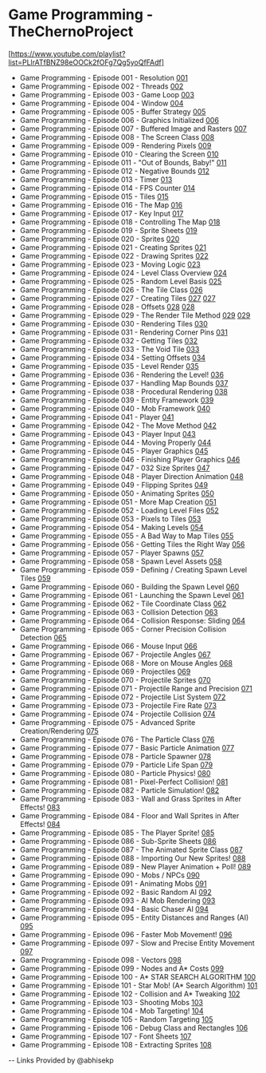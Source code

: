 # Game Programming - TheChernoProject
[https://www.youtube.com/playlist?list=PLlrATfBNZ98eOOCk2fOFg7Qg5yoQfFAdf]

* Game Programming - Episode 001 - Resolution [001]
* Game Programming - Episode 002 - Threads [002]
* Game Programming - Episode 003 - Game Loop [003]
* Game Programming - Episode 004 - Window [004]
* Game Programming - Episode 005 - Buffer Strategy [005]
* Game Programming - Episode 006 - Graphics Initialized [006]
* Game Programming - Episode 007 - Buffered Image and Rasters [007]
* Game Programming - Episode 008 - The Screen Class [008]
* Game Programming - Episode 009 - Rendering Pixels [009]
* Game Programming - Episode 010 - Clearing the Screen [010]
* Game Programming - Episode 011 - "Out of Bounds, Baby!" [011]
* Game Programming - Episode 012 - Negative Bounds [012]
* Game Programming - Episode 013 - Timer [013]
* Game Programming - Episode 014 - FPS Counter [014]
* Game Programming - Episode 015 - Tiles [015]
* Game Programming - Episode 016 - The Map [016]
* Game Programming - Episode 017 - Key Input [017]
* Game Programming - Episode 018 - Controlling The Map [018]
* Game Programming - Episode 019 - Sprite Sheets [019]
* Game Programming - Episode 020 - Sprites [020]
* Game Programming - Episode 021 - Creating Sprites [021]
* Game Programming - Episode 022 - Drawing Sprites [022]
* Game Programming - Episode 023 - Moving Logic [023]
* Game Programming - Episode 024 - Level Class Overview [024]
* Game Programming - Episode 025 - Random Level Basis [025]
* Game Programming - Episode 026 - The Tile Class [026]
* Game Programming - Episode 027 - Creating Tiles [027] [027]
* Game Programming - Episode 028 - Offsets [028] [028]
* Game Programming - Episode 029 - The Render Tile Method [029] [029]
* Game Programming - Episode 030 - Rendering Tiles [030]
* Game Programming - Episode 031 - Rendering Corner Pins [031]
* Game Programming - Episode 032 - Getting Tiles [032]
* Game Programming - Episode 033 - The Void Tile [033]
* Game Programming - Episode 034 - Setting Offsets [034]
* Game Programming - Episode 035 - Level Render [035]
* Game Programming - Episode 036 - Rendering the Level! [036]
* Game Programming - Episode 037 - Handling Map Bounds [037]
* Game Programming - Episode 038 - Procedural Rendering [038]
* Game Programming - Episode 039 - Entity Framework [039]
* Game Programming - Episode 040 - Mob Framework [040]
* Game Programming - Episode 041 - Player [041]
* Game Programming - Episode 042 - The Move Method [042]
* Game Programming - Episode 043 - Player Input [043]
* Game Programming - Episode 044 - Moving Properly [044]
* Game Programming - Episode 045 - Player Graphics [045]
* Game Programming - Episode 046 - Finishing Player Graphics [046]
* Game Programming - Episode 047 - 032 Size Sprites [047]
* Game Programming - Episode 048 - Player Direction Animation [048]
* Game Programming - Episode 049 - Flipping Sprites [049]
* Game Programming - Episode 050 - Animating Sprites [050]
* Game Programming - Episode 051 - More Map Creation [051]
* Game Programming - Episode 052 - Loading Level Files [052]
* Game Programming - Episode 053 - Pixels to Tiles [053]
* Game Programming - Episode 054 - Making Levels [054]
* Game Programming - Episode 055 - A Bad Way to Map Tiles [055]
* Game Programming - Episode 056 - Getting Tiles the Right Way [056]
* Game Programming - Episode 057 - Player Spawns [057]
* Game Programming - Episode 058 - Spawn Level Assets [058]
* Game Programming - Episode 059 - Defining / Creating Spawn Level Tiles [059]
* Game Programming - Episode 060 - Building the Spawn Level [060]
* Game Programming - Episode 061 - Launching the Spawn Level [061]
* Game Programming - Episode 062 - Tile Coordinate Class [062]
* Game Programming - Episode 063 - Collision Detection [063]
* Game Programming - Episode 064 - Collision Response: Sliding [064]
* Game Programming - Episode 065 - Corner Precision Collision Detection [065]
* Game Programming - Episode 066 - Mouse Input [066]
* Game Programming - Episode 067 - Projectile Angles [067]
* Game Programming - Episode 068 - More on Mouse Angles [068]
* Game Programming - Episode 069 - Projectiles [069]
* Game Programming - Episode 070 - Projectile Sprites [070]
* Game Programming - Episode 071 - Projectile Range and Precision [071]
* Game Programming - Episode 072 - Projectile List System [072]
* Game Programming - Episode 073 - Projectile Fire Rate [073]
* Game Programming - Episode 074 - Projectile Collision [074]
* Game Programming - Episode 075 - Advanced Sprite Creation/Rendering [075]
* Game Programming - Episode 076 - The Particle Class [076]
* Game Programming - Episode 077 - Basic Particle Animation [077]
* Game Programming - Episode 078 - Particle Spawner [078]
* Game Programming - Episode 079 - Particle Life Span [079]
* Game Programming - Episode 080 - Particle Physics! [080]
* Game Programming - Episode 081 - Pixel-Perfect Collision! [081]
* Game Programming - Episode 082 - Particle Simulation! [082]
* Game Programming - Episode 083 - Wall and Grass Sprites in After Effects! [083]
* Game Programming - Episode 084 - Floor and Wall Sprites in After Effects! [084]
* Game Programming - Episode 085 - The Player Sprite! [085]
* Game Programming - Episode 086 - Sub-Sprite Sheets [086]
* Game Programming - Episode 087 - The Animated Sprite Class [087]
* Game Programming - Episode 088 - Importing Our New Sprites! [088]
* Game Programming - Episode 089 - New Player Animation + Poll! [089]
* Game Programming - Episode 090 - Mobs / NPCs [090]
* Game Programming - Episode 091 - Animating Mobs [091]
* Game Programming - Episode 092 - Basic Random AI [092]
* Game Programming - Episode 093 - AI Mob Rendering [093]
* Game Programming - Episode 094 - Basic Chaser AI [094]
* Game Programming - Episode 095 - Entity Distances and Ranges (AI) [095]
* Game Programming - Episode 096 - Faster Mob Movement! [096]
* Game Programming - Episode 097 - Slow and Precise Entity Movement [097]
* Game Programming - Episode 098 - Vectors [098]
* Game Programming - Episode 099 - Nodes and A* Costs [099]
* Game Programming - Episode 100 - A* STAR SEARCH ALGORITHM [100]
* Game Programming - Episode 101 - Star Mob! (A* Search Algorithm) [101]
* Game Programming - Episode 102 - Collision and A* Tweaking [102]
* Game Programming - Episode 103 - Shooting Mobs [103]
* Game Programming - Episode 104 - Mob Targeting! [104]
* Game Programming - Episode 105 - Random Targeting [105]
* Game Programming - Episode 106 - Debug Class and Rectangles [106]
* Game Programming - Episode 107 - Font Sheets [107]
* Game Programming - Episode 108 - Extracting Sprites [108]
 
-- Links Provided by @abhisekp

[001]: https://dl.dropboxusercontent.com/sh/u76svzeksdmx1tb/ZUkQ_mRxgG/Game%20Programming%20-%20Episode%20001%20-%20Resolution.mp4?dl=1&token_hash=AAF5OBvs2nba47Ix4ivnG97gwfL7ICVNaiaSXvf5O3w_Qg

[002]: https://dl.dropboxusercontent.com/sh/u76svzeksdmx1tb/JhafRqyl5Z/Game%20Programming%20-%20Episode%20002%20-%20Threads.mp4?dl=1&token_hash=AAF5OBvs2nba47Ix4ivnG97gwfL7ICVNaiaSXvf5O3w_Qg

[003]: https://dl.dropboxusercontent.com/sh/u76svzeksdmx1tb/VoRUmV_NQK/Game%20Programming%20-%20Episode%20003%20-%20Game%20Loop.mp4?dl=1&token_hash=AAF5OBvs2nba47Ix4ivnG97gwfL7ICVNaiaSXvf5O3w_Qg

[004]: https://dl.dropboxusercontent.com/sh/u76svzeksdmx1tb/H08uKBX3Vg/Game%20Programming%20-%20Episode%20004%20-%20Window.mp4?dl=1&token_hash=AAF5OBvs2nba47Ix4ivnG97gwfL7ICVNaiaSXvf5O3w_Qg

[005]: https://dl.dropboxusercontent.com/sh/u76svzeksdmx1tb/q_CqweFbmA/Game%20Programming%20-%20Episode%20005%20-%20Buffer%20Strategy.mp4?dl=1&token_hash=AAF5OBvs2nba47Ix4ivnG97gwfL7ICVNaiaSXvf5O3w_Qg

[006]: https://dl.dropboxusercontent.com/sh/0cwmlmedib1i16g/3-85VrSXiE/Game%20Programming%20-%20Episode%20006%20-%20Graphics%20Initialized.mp4?dl=1&token_hash=AAHbJuxoFR5U9-a8vMqSPxbRfIGrCTj-pPUXPMOKI-cQUQ

[007]: https://dl.dropboxusercontent.com/sh/0cwmlmedib1i16g/IBxMPZkSIo/Game%20Programming%20-%20Episode%20007%20-%20Buffered%20Image%20and%20Rasters.mp4?dl=1&token_hash=AAHbJuxoFR5U9-a8vMqSPxbRfIGrCTj-pPUXPMOKI-cQUQ

[008]: https://dl.dropboxusercontent.com/sh/0cwmlmedib1i16g/3wEwQ7da9f/Game%20Programming%20-%20Episode%20008%20-%20The%20Screen%20Class.mp4?dl=1&token_hash=AAHbJuxoFR5U9-a8vMqSPxbRfIGrCTj-pPUXPMOKI-cQUQ

[009]: https://dl.dropboxusercontent.com/sh/0cwmlmedib1i16g/iCOeAkk1l0/Game%20Programming%20-%20Episode%20009%20-%20Rendering%20Pixels.mp4?dl=1&token_hash=AAHbJuxoFR5U9-a8vMqSPxbRfIGrCTj-pPUXPMOKI-cQUQ

[010]: https://dl.dropboxusercontent.com/sh/0cwmlmedib1i16g/vEqx9jBtE9/Game%20Programming%20-%20Episode%20010%20-%20Clearing%20the%20Screen.mp4?dl=1&token_hash=AAHbJuxoFR5U9-a8vMqSPxbRfIGrCTj-pPUXPMOKI-cQUQ

[011]: https://dl.dropboxusercontent.com/sh/mpu6ezkto6ai5en/SSH95NDjM3/Game%20Programming%20-%20Episode%20011%20-%20Out%20of%20Bounds%2C%20Baby%21.mp4?dl=1&token_hash=AAH0FhOqmNnXN1oHhupBR7hGcMxMNUk1lux2Oadke-dLFA

[012]: https://dl.dropboxusercontent.com/sh/mpu6ezkto6ai5en/0Nj33dFxvJ/Game%20Programming%20-%20Episode%20012%20-%20Negative%20Bounds.mp4?dl=1&token_hash=AAH0FhOqmNnXN1oHhupBR7hGcMxMNUk1lux2Oadke-dLFA

[013]: https://dl.dropboxusercontent.com/sh/mpu6ezkto6ai5en/zv3Tcae2XS/Game%20Programming%20-%20Episode%20013%20-%20Timer.mp4?dl=1&token_hash=AAH0FhOqmNnXN1oHhupBR7hGcMxMNUk1lux2Oadke-dLFA

[014]: https://dl.dropboxusercontent.com/sh/u76svzeksdmx1tb/0ltTIq3y3-/Game%20Programming%20-%20Episode%20014%20-%20FPS%20Counter.mp4?dl=1&token_hash=AAF5OBvs2nba47Ix4ivnG97gwfL7ICVNaiaSXvf5O3w_Qg

[015]: https://dl.dropboxusercontent.com/sh/u76svzeksdmx1tb/aTuEFPBG6X/Game%20Programming%20-%20Episode%20015%20-%20Tiles.mp4?dl=1&token_hash=AAF5OBvs2nba47Ix4ivnG97gwfL7ICVNaiaSXvf5O3w_Qg

[016]: https://dl.dropboxusercontent.com/sh/u76svzeksdmx1tb/RWPEJZ0Bu1/Game%20Programming%20-%20Episode%20016%20-%20The%20Map.mp4?dl=1&token_hash=AAF5OBvs2nba47Ix4ivnG97gwfL7ICVNaiaSXvf5O3w_Qg

[017]: https://dl.dropboxusercontent.com/sh/u76svzeksdmx1tb/Y5l1SFVAEV/Game%20Programming%20-%20Episode%20017%20-%20Key%20Input.mp4?dl=1&token_hash=AAF5OBvs2nba47Ix4ivnG97gwfL7ICVNaiaSXvf5O3w_Qg

[018]: https://dl.dropboxusercontent.com/sh/u76svzeksdmx1tb/NwzH8pk912/Game%20Programming%20-%20Episode%20018%20-%20Controlling%20The%20Map.mp4?dl=1&token_hash=AAF5OBvs2nba47Ix4ivnG97gwfL7ICVNaiaSXvf5O3w_Qg

[019]: https://dl.dropboxusercontent.com/sh/u76svzeksdmx1tb/1ixPMcmA2T/Game%20Programming%20-%20Episode%20019%20-%20Sprite%20Sheets.mp4?dl=1&token_hash=AAF5OBvs2nba47Ix4ivnG97gwfL7ICVNaiaSXvf5O3w_Qg

[020]: https://dl.dropboxusercontent.com/sh/u76svzeksdmx1tb/bKRI-LRhQI/Game%20Programming%20-%20Episode%20020%20-%20Sprites.mp4?dl=1&token_hash=AAF5OBvs2nba47Ix4ivnG97gwfL7ICVNaiaSXvf5O3w_Qg

[021]: https://dl.dropboxusercontent.com/sh/u76svzeksdmx1tb/BjU35CEpb0/Game%20Programming%20-%20Episode%20021%20-%20Creating%20Sprites.mp4?dl=1&token_hash=AAF5OBvs2nba47Ix4ivnG97gwfL7ICVNaiaSXvf5O3w_Qg

[022]: https://dl.dropboxusercontent.com/sh/u76svzeksdmx1tb/rRZAxh4FBP/Game%20Programming%20-%20Episode%20022%20-%20Drawing%20Sprites.mp4?dl=1&token_hash=AAF5OBvs2nba47Ix4ivnG97gwfL7ICVNaiaSXvf5O3w_Qg

[023]: https://dl.dropboxusercontent.com/sh/u76svzeksdmx1tb/0dT6FRMnte/Game%20Programming%20-%20Episode%20023%20-%20Moving%20Logic.mp4?dl=1&token_hash=AAF5OBvs2nba47Ix4ivnG97gwfL7ICVNaiaSXvf5O3w_Qg

[024]: https://dl.dropboxusercontent.com/sh/0cwmlmedib1i16g/dg1pf0Si20/Game%20Programming%20-%20Episode%20024%20-%20Level%20Class%20Overview.mp4?dl=1&token_hash=AAHbJuxoFR5U9-a8vMqSPxbRfIGrCTj-pPUXPMOKI-cQUQ

[025]: https://dl.dropboxusercontent.com/sh/0cwmlmedib1i16g/2TEV6zZHUc/Game%20Programming%20-%20Episode%20025%20-%20Random%20Level%20Basis.mp4?dl=1&token_hash=AAHbJuxoFR5U9-a8vMqSPxbRfIGrCTj-pPUXPMOKI-cQUQ

[026]: https://dl.dropboxusercontent.com/sh/0cwmlmedib1i16g/Vi4eF2DVfm/Game%20Programming%20-%20Episode%20026%20-%20The%20Tile%20Class.mp4?dl=1&token_hash=AAHbJuxoFR5U9-a8vMqSPxbRfIGrCTj-pPUXPMOKI-cQUQ

[027]: https://dl.dropboxusercontent.com/sh/0cwmlmedib1i16g/Cq8RXTA3qZ/Game%20Programming%20-%20Episode%20027%20-%20Creating%20Tiles.mp4?dl=1&token_hash=AAHbJuxoFR5U9-a8vMqSPxbRfIGrCTj-pPUXPMOKI-cQUQ

[028]: https://dl.dropboxusercontent.com/sh/0cwmlmedib1i16g/ir2kQ-AC59/Game%20Programming%20-%20Episode%20028%20-%20Offsets.mp4?dl=1&token_hash=AAHbJuxoFR5U9-a8vMqSPxbRfIGrCTj-pPUXPMOKI-cQUQ

[029]: https://dl.dropboxusercontent.com/sh/8y5x3nfgyfx2bn7/RlJ3B8pQ8J/Game%20Programming%20-%20Episode%20029%20-%20The%20Render%20Tile%20Method.mp4?dl=1&token_hash=AAFfvoZT4iwJQ7Ts8yYSplWk3P5G9xHRaam8Prz29Ymvzw

[030]: https://dl.dropboxusercontent.com/sh/8y5x3nfgyfx2bn7/vNAS0jw00n/Game%20Programming%20-%20Episode%20030%20-%20Rendering%20Tiles.mp4?dl=1&token_hash=AAFfvoZT4iwJQ7Ts8yYSplWk3P5G9xHRaam8Prz29Ymvzw

[031]: https://dl.dropboxusercontent.com/sh/8y5x3nfgyfx2bn7/8Y9dQKE3R5/Game%20Programming%20-%20Episode%20031%20-%20Rendering%20Corner%20Pins.mp4?dl=1&token_hash=AAFfvoZT4iwJQ7Ts8yYSplWk3P5G9xHRaam8Prz29Ymvzw

[032]: https://dl.dropboxusercontent.com/sh/8y5x3nfgyfx2bn7/GpUZLP2D28/Game%20Programming%20-%20Episode%20032%20-%20Getting%20Tiles.mp4?dl=1&token_hash=AAFfvoZT4iwJQ7Ts8yYSplWk3P5G9xHRaam8Prz29Ymvzw

[033]: https://dl.dropboxusercontent.com/sh/8y5x3nfgyfx2bn7/Y0FbVFeH96/Game%20Programming%20-%20Episode%20033%20-%20The%20Void%20Tile.mp4?dl=1&token_hash=AAFfvoZT4iwJQ7Ts8yYSplWk3P5G9xHRaam8Prz29Ymvzw

[034]: https://dl.dropboxusercontent.com/sh/mpu6ezkto6ai5en/S_K-yFI8QS/Game%20Programming%20-%20Episode%20034%20-%20Setting%20Offsets.mp4?dl=1&token_hash=AAH0FhOqmNnXN1oHhupBR7hGcMxMNUk1lux2Oadke-dLFA

[035]: https://dl.dropboxusercontent.com/sh/mpu6ezkto6ai5en/cNCicD-zB7/Game%20Programming%20-%20Episode%20035%20-%20Level%20Render.mp4?dl=1&token_hash=AAH0FhOqmNnXN1oHhupBR7hGcMxMNUk1lux2Oadke-dLFA

[036]: https://dl.dropboxusercontent.com/sh/mpu6ezkto6ai5en/M82aYo9iHi/Game%20Programming%20-%20Episode%20036%20-%20Rendering%20the%20Level%21.mp4?dl=1&token_hash=AAH0FhOqmNnXN1oHhupBR7hGcMxMNUk1lux2Oadke-dLFA

[037]: https://dl.dropboxusercontent.com/sh/mpu6ezkto6ai5en/YXDMKuAiFJ/Game%20Programming%20-%20Episode%20037%20-%20Handling%20Map%20Bounds.mp4?dl=1&token_hash=AAH0FhOqmNnXN1oHhupBR7hGcMxMNUk1lux2Oadke-dLFA

[038]: https://dl.dropboxusercontent.com/sh/mpu6ezkto6ai5en/N_6xRlTfE3/Game%20Programming%20-%20Episode%20038%20-%20Procedural%20Rendering.mp4?dl=1&token_hash=AAH0FhOqmNnXN1oHhupBR7hGcMxMNUk1lux2Oadke-dLFA

[039]: https://dl.dropboxusercontent.com/sh/u76svzeksdmx1tb/fN5WZUEbgH/Game%20Programming%20-%20Episode%20039%20-%20Entity%20Framework.mp4?dl=1&token_hash=AAF5OBvs2nba47Ix4ivnG97gwfL7ICVNaiaSXvf5O3w_Qg

[040]: https://dl.dropboxusercontent.com/sh/u76svzeksdmx1tb/FEuFC_QQVm/Game%20Programming%20-%20Episode%20040%20-%20Mob%20Framework.mp4?dl=1&token_hash=AAF5OBvs2nba47Ix4ivnG97gwfL7ICVNaiaSXvf5O3w_Qg

[041]: https://dl.dropboxusercontent.com/sh/u76svzeksdmx1tb/_DrTiKK1n9/Game%20Programming%20-%20Episode%20041%20-%20Player.mp4?dl=1&token_hash=AAF5OBvs2nba47Ix4ivnG97gwfL7ICVNaiaSXvf5O3w_Qg

[042]: https://dl.dropboxusercontent.com/sh/u76svzeksdmx1tb/cBpxhVnxgO/Game%20Programming%20-%20Episode%20042%20-%20The%20Move%20Method.mp4?dl=1&token_hash=AAF5OBvs2nba47Ix4ivnG97gwfL7ICVNaiaSXvf5O3w_Qg

[043]: https://dl.dropboxusercontent.com/sh/u76svzeksdmx1tb/U5zzUjmwE4/Game%20Programming%20-%20Episode%20043%20-%20Player%20Input.mp4?dl=1&token_hash=AAF5OBvs2nba47Ix4ivnG97gwfL7ICVNaiaSXvf5O3w_Qg

[044]: https://dl.dropboxusercontent.com/sh/mpu6ezkto6ai5en/7efEQjZARf/Game%20Programming%20-%20Episode%20044%20-%20Moving%20Properly.mp4?dl=1&token_hash=AAH0FhOqmNnXN1oHhupBR7hGcMxMNUk1lux2Oadke-dLFA

[045]: https://dl.dropboxusercontent.com/sh/mpu6ezkto6ai5en/7VAYfosmYi/Game%20Programming%20-%20Episode%20045%20-%20Player%20Graphics.mp4?dl=1&token_hash=AAH0FhOqmNnXN1oHhupBR7hGcMxMNUk1lux2Oadke-dLFA

[046]: https://dl.dropboxusercontent.com/sh/mpu6ezkto6ai5en/hufBXTtRrc/Game%20Programming%20-%20Episode%20046%20-%20Finishing%20Player%20Graphics.mp4?dl=1&token_hash=AAH0FhOqmNnXN1oHhupBR7hGcMxMNUk1lux2Oadke-dLFA

[047]: https://dl.dropboxusercontent.com/sh/mpu6ezkto6ai5en/GOKwNt8vrE/Game%20Programming%20-%20Episode%20047%20-%2032%20Size%20Sprites.mp4?dl=1&token_hash=AAH0FhOqmNnXN1oHhupBR7hGcMxMNUk1lux2Oadke-dLFA

[048]: https://dl.dropboxusercontent.com/sh/mpu6ezkto6ai5en/SGMgS0Nca0/Game%20Programming%20-%20Episode%20048%20-%20Player%20Direction%20Animation.mp4?dl=1&token_hash=AAH0FhOqmNnXN1oHhupBR7hGcMxMNUk1lux2Oadke-dLFA

[049]: https://dl.dropboxusercontent.com/sh/8y5x3nfgyfx2bn7/yVZuhNMeCe/Game%20Programming%20-%20Episode%20049%20-%20Flipping%20Sprites.mp4?dl=1&token_hash=AAFfvoZT4iwJQ7Ts8yYSplWk3P5G9xHRaam8Prz29Ymvzw

[050]: https://dl.dropboxusercontent.com/sh/8y5x3nfgyfx2bn7/xJtX5SjOaV/Game%20Programming%20-%20Episode%20050%20-%20Animating%20Sprites.mp4?dl=1&token_hash=AAFfvoZT4iwJQ7Ts8yYSplWk3P5G9xHRaam8Prz29Ymvzw

[051]: https://dl.dropboxusercontent.com/sh/8y5x3nfgyfx2bn7/ZkrP1tbufe/Game%20Programming%20-%20Episode%20051%20-%20More%20Map%20Creation.mp4?dl=1&token_hash=AAFfvoZT4iwJQ7Ts8yYSplWk3P5G9xHRaam8Prz29Ymvzw

[052]: https://dl.dropboxusercontent.com/sh/8y5x3nfgyfx2bn7/beh87uXDsb/Game%20Programming%20-%20Episode%20052%20-%20Loading%20Level%20Files.mp4?dl=1&token_hash=AAFfvoZT4iwJQ7Ts8yYSplWk3P5G9xHRaam8Prz29Ymvzw

[053]: https://dl.dropboxusercontent.com/sh/8y5x3nfgyfx2bn7/dg8UlRO7cw/Game%20Programming%20-%20Episode%20053%20-%20Pixels%20to%20Tiles.mp4?dl=1&token_hash=AAFfvoZT4iwJQ7Ts8yYSplWk3P5G9xHRaam8Prz29Ymvzw

[054]: https://dl.dropboxusercontent.com/sh/0cwmlmedib1i16g/dBYyFDP7Av/Game%20Programming%20-%20Episode%20054%20-%20Making%20Levels.mp4?dl=1&token_hash=AAHbJuxoFR5U9-a8vMqSPxbRfIGrCTj-pPUXPMOKI-cQUQ

[055]: https://dl.dropboxusercontent.com/sh/0cwmlmedib1i16g/xlEhyJMaj1/Game%20Programming%20-%20Episode%20055%20-%20A%20Bad%20Way%20to%20Map%20Tiles.mp4?dl=1&token_hash=AAHbJuxoFR5U9-a8vMqSPxbRfIGrCTj-pPUXPMOKI-cQUQ

[056]: https://dl.dropboxusercontent.com/sh/0cwmlmedib1i16g/iVwOvflk-I/Game%20Programming%20-%20Episode%20056%20-%20Getting%20Tiles%20the%20Right%20Way.mp4?dl=1&token_hash=AAHbJuxoFR5U9-a8vMqSPxbRfIGrCTj-pPUXPMOKI-cQUQ

[057]: https://dl.dropboxusercontent.com/sh/0cwmlmedib1i16g/-MiycR0n-x/Game%20Programming%20-%20Episode%20057%20-%20Player%20Spawns.mp4?dl=1&token_hash=AAHbJuxoFR5U9-a8vMqSPxbRfIGrCTj-pPUXPMOKI-cQUQ

[058]: https://dl.dropboxusercontent.com/sh/u76svzeksdmx1tb/47pjM6t6W3/Game%20Programming%20-%20Episode%20058%20-%20Spawn%20Level%20Assets.mp4?dl=1&token_hash=AAF5OBvs2nba47Ix4ivnG97gwfL7ICVNaiaSXvf5O3w_Qg

[059]: https://dl.dropboxusercontent.com/sh/u76svzeksdmx1tb/W6r-ap1Si3/Game%20Programming%20-%20Episode%20059%20-%20Defining%20-%20Creating%20Spawn%20Level%20Tiles.mp4?dl=1&token_hash=AAF5OBvs2nba47Ix4ivnG97gwfL7ICVNaiaSXvf5O3w_Qg

[060]: https://dl.dropboxusercontent.com/sh/u76svzeksdmx1tb/Qqdd5iHjlw/Game%20Programming%20-%20Episode%20060%20-%20Building%20the%20Spawn%20Level.mp4?dl=1&token_hash=AAF5OBvs2nba47Ix4ivnG97gwfL7ICVNaiaSXvf5O3w_Qg

[061]: https://dl.dropboxusercontent.com/sh/u76svzeksdmx1tb/W_9AsBpAlv/Game%20Programming%20-%20Episode%20061%20-%20Launching%20the%20Spawn%20Level.mp4?dl=1&token_hash=AAF5OBvs2nba47Ix4ivnG97gwfL7ICVNaiaSXvf5O3w_Qg

[062]: https://dl.dropboxusercontent.com/sh/u76svzeksdmx1tb/Oy8mBeerjV/Game%20Programming%20-%20Episode%20062%20-%20Tile%20Coordinate%20Class.mp4?dl=1&token_hash=AAF5OBvs2nba47Ix4ivnG97gwfL7ICVNaiaSXvf5O3w_Qg

[063]: https://dl.dropboxusercontent.com/sh/0cwmlmedib1i16g/1ca5bU1lHa/Game%20Programming%20-%20Episode%20063%20-%20Collision%20Detection.mp4?dl=1&token_hash=AAHbJuxoFR5U9-a8vMqSPxbRfIGrCTj-pPUXPMOKI-cQUQ

[064]: https://dl.dropboxusercontent.com/sh/0cwmlmedib1i16g/ZeVlo377TP/Game%20Programming%20-%20Episode%20064%20-%20Collision%20Response%20-%20Sliding.mp4?dl=1&token_hash=AAHbJuxoFR5U9-a8vMqSPxbRfIGrCTj-pPUXPMOKI-cQUQ

[065]: https://dl.dropboxusercontent.com/sh/0cwmlmedib1i16g/N5IF1kgVpQ/Game%20Programming%20-%20Episode%20065%20-%20Corner%20Precision%20Collision%20Detection.mp4?dl=1&token_hash=AAHbJuxoFR5U9-a8vMqSPxbRfIGrCTj-pPUXPMOKI-cQUQ

[066]: https://dl.dropboxusercontent.com/sh/0cwmlmedib1i16g/vQrADb3x9e/Game%20Programming%20-%20Episode%20066%20-%20Mouse%20Input.mp4?dl=1&token_hash=AAHbJuxoFR5U9-a8vMqSPxbRfIGrCTj-pPUXPMOKI-cQUQ

[067]: https://dl.dropboxusercontent.com/sh/0cwmlmedib1i16g/cW-TOawQLv/Game%20Programming%20-%20Episode%20067%20-%20Projectile%20Angles.mp4?dl=1&token_hash=AAHbJuxoFR5U9-a8vMqSPxbRfIGrCTj-pPUXPMOKI-cQUQ

[068]: https://dl.dropboxusercontent.com/sh/mpu6ezkto6ai5en/yzep9prDZe/Game%20Programming%20-%20Episode%20068%20-%20More%20on%20Mouse%20Angles.mp4?dl=1&token_hash=AAH0FhOqmNnXN1oHhupBR7hGcMxMNUk1lux2Oadke-dLFA

[069]: https://dl.dropboxusercontent.com/sh/mpu6ezkto6ai5en/uBu1Rjjwia/Game%20Programming%20-%20Episode%20069%20-%20Projectiles.mp4?dl=1&token_hash=AAH0FhOqmNnXN1oHhupBR7hGcMxMNUk1lux2Oadke-dLFA

[070]: https://dl.dropboxusercontent.com/sh/mpu6ezkto6ai5en/NcVFMArgor/Game%20Programming%20-%20Episode%20070%20-%20Projectile%20Sprites.mp4?dl=1&token_hash=AAH0FhOqmNnXN1oHhupBR7hGcMxMNUk1lux2Oadke-dLFA

[071]: https://dl.dropboxusercontent.com/sh/mpu6ezkto6ai5en/KPxgavJZLb/Game%20Programming%20-%20Episode%20071%20-%20Projectile%20Range%20and%20Precision.mp4?dl=1&token_hash=AAH0FhOqmNnXN1oHhupBR7hGcMxMNUk1lux2Oadke-dLFA

[072]: https://dl.dropboxusercontent.com/sh/mpu6ezkto6ai5en/4GDGj6MjuY/Game%20Programming%20-%20Episode%20072%20-%20Projectile%20List%20System.mp4?dl=1&token_hash=AAH0FhOqmNnXN1oHhupBR7hGcMxMNUk1lux2Oadke-dLFA

[073]: https://dl.dropboxusercontent.com/sh/8y5x3nfgyfx2bn7/m0fyoLcAl8/Game%20Programming%20-%20Episode%20073%20-%20Projectile%20Fire%20Rate.mp4?dl=1&token_hash=AAFfvoZT4iwJQ7Ts8yYSplWk3P5G9xHRaam8Prz29Ymvzw

[074]: https://dl.dropboxusercontent.com/sh/8y5x3nfgyfx2bn7/3p1xQ93ZPM/Game%20Programming%20-%20Episode%20074%20-%20Projectile%20Collision.mp4?dl=1&token_hash=AAFfvoZT4iwJQ7Ts8yYSplWk3P5G9xHRaam8Prz29Ymvzw

[075]: https://dl.dropboxusercontent.com/sh/8y5x3nfgyfx2bn7/uyTooXDsmh/Game%20Programming%20-%20Episode%20075%20-%20Advanced%20Sprite%20Creation-Rendering.mp4?dl=1&token_hash=AAFfvoZT4iwJQ7Ts8yYSplWk3P5G9xHRaam8Prz29Ymvzw

[076]: https://dl.dropboxusercontent.com/sh/8y5x3nfgyfx2bn7/yj2mDTDzLa/Game%20Programming%20-%20Episode%20076%20-%20The%20Particle%20Class.mp4?dl=1&token_hash=AAFfvoZT4iwJQ7Ts8yYSplWk3P5G9xHRaam8Prz29Ymvzw

[077]: https://dl.dropboxusercontent.com/sh/8y5x3nfgyfx2bn7/8iJM37RcJA/Game%20Programming%20-%20Episode%20077%20-%20Basic%20Particle%20Animation.mp4?dl=1&token_hash=AAFfvoZT4iwJQ7Ts8yYSplWk3P5G9xHRaam8Prz29Ymvzw

[078]: https://dl.dropboxusercontent.com/sh/dlybqikfuldi3qw/Qkx89521Na/Game%20Programming%20-%20Episode%20078%20-%20Particle%20Spawner.mp4?dl=1&token_hash=AAHJOPIVTgM6VW3jBXLNuz7t4UV6yO9_5sH2X7jWDjai3Q

[079]: https://dl.dropboxusercontent.com/sh/dlybqikfuldi3qw/BqDjWHJHzj/Game%20Programming%20-%20Episode%20079%20-%20Particle%20Life%20Span.mp4?dl=1&token_hash=AAHJOPIVTgM6VW3jBXLNuz7t4UV6yO9_5sH2X7jWDjai3Q

[080]: https://dl.dropboxusercontent.com/sh/dlybqikfuldi3qw/wAzZmuHaUY/Game%20Programming%20-%20Episode%20080%20-%20Particle%20Physics.mp4?dl=1&token_hash=AAHJOPIVTgM6VW3jBXLNuz7t4UV6yO9_5sH2X7jWDjai3Q

[081]: https://dl.dropboxusercontent.com/sh/dlybqikfuldi3qw/vV823erSlz/Game%20Programming%20-%20Episode%20081%20-%20Pixel-Perfect%20Collision.mp4?dl=1&token_hash=AAHJOPIVTgM6VW3jBXLNuz7t4UV6yO9_5sH2X7jWDjai3Q

[082]: https://dl.dropboxusercontent.com/sh/dlybqikfuldi3qw/V6-CwheaTV/Game%20Programming%20-%20Episode%20082%20-%20Particle%20Simulation.mp4?dl=1&token_hash=AAHJOPIVTgM6VW3jBXLNuz7t4UV6yO9_5sH2X7jWDjai3Q

[083]: https://dl.dropboxusercontent.com/sh/dlybqikfuldi3qw/6BHKtpE4_A/Game%20Programming%20-%20Episode%20083%20-%20Wall%20and%20Grass%20Sprites%20in%20After%20Effects.mp4?dl=1&token_hash=AAHJOPIVTgM6VW3jBXLNuz7t4UV6yO9_5sH2X7jWDjai3Q

[084]: https://dl.dropboxusercontent.com/sh/dlybqikfuldi3qw/VhoY7PcPyr/Game%20Programming%20-%20Episode%20084%20-%20Floor%20and%20Wall%20Sprites%20in%20After%20Effects.mp4?dl=1&token_hash=AAHJOPIVTgM6VW3jBXLNuz7t4UV6yO9_5sH2X7jWDjai3Q

[085]: https://dl.dropboxusercontent.com/sh/dlybqikfuldi3qw/xurYnr06DE/Game%20Programming%20-%20Episode%20085%20-%20The%20Player%20Sprite.mp4?dl=1&token_hash=AAHJOPIVTgM6VW3jBXLNuz7t4UV6yO9_5sH2X7jWDjai3Q

[086]: https://dl.dropboxusercontent.com/sh/dlybqikfuldi3qw/5x0Gbrf0ZB/Game%20Programming%20-%20Episode%20086%20-%20Sub-Sprite%20Sheets.mp4?dl=1&token_hash=AAHJOPIVTgM6VW3jBXLNuz7t4UV6yO9_5sH2X7jWDjai3Q

[087]: https://dl.dropboxusercontent.com/sh/8y5x3nfgyfx2bn7/y5tw1vYfkD/Game%20Programming%20-%20Episode%20087%20-%20The%20Animated%20Sprite%20Class.mp4?dl=1&token_hash=AAFfvoZT4iwJQ7Ts8yYSplWk3P5G9xHRaam8Prz29Ymvzw

[088]: https://dl.dropboxusercontent.com/sh/8y5x3nfgyfx2bn7/ERXboDU5t1/Game%20Programming%20-%20Episode%20088%20-%20Importing%20Our%20New%20Sprites.mp4?dl=1&token_hash=AAFfvoZT4iwJQ7Ts8yYSplWk3P5G9xHRaam8Prz29Ymvzw

[089]: https://dl.dropboxusercontent.com/sh/8y5x3nfgyfx2bn7/VAKXUrZza-/Game%20Programming%20-%20Episode%20089%20-%20New%20Player%20Animation%20%2B%20Poll.mp4?dl=1&token_hash=AAFfvoZT4iwJQ7Ts8yYSplWk3P5G9xHRaam8Prz29Ymvzw

[090]: https://dl.dropboxusercontent.com/sh/8y5x3nfgyfx2bn7/t16gCiPttA/Game%20Programming%20-%20Episode%20090%20-%20Mobs%20-%20NPCs.mp4?dl=1&token_hash=AAFfvoZT4iwJQ7Ts8yYSplWk3P5G9xHRaam8Prz29Ymvzw

[091]: https://dl.dropboxusercontent.com/sh/8y5x3nfgyfx2bn7/vH1mITsV7H/Game%20Programming%20-%20Episode%20091%20-%20Animating%20Mobs.mp4?dl=1&token_hash=AAFfvoZT4iwJQ7Ts8yYSplWk3P5G9xHRaam8Prz29Ymvzw

[092]: https://dl.dropboxusercontent.com/sh/mpu6ezkto6ai5en/hM5IG4bmFK/Game%20Programming%20-%20Episode%20092%20-%20Basic%20Random%20AI.mp4?dl=1&token_hash=AAH0FhOqmNnXN1oHhupBR7hGcMxMNUk1lux2Oadke-dLFA

[093]: https://dl.dropboxusercontent.com/sh/mpu6ezkto6ai5en/WE7hydQ0KP/Game%20Programming%20-%20Episode%20093%20-%20AI%20Mob%20Rendering.mp4?dl=1&token_hash=AAH0FhOqmNnXN1oHhupBR7hGcMxMNUk1lux2Oadke-dLFA

[094]: https://dl.dropboxusercontent.com/sh/mpu6ezkto6ai5en/YlGCZ-1HzW/Game%20Programming%20-%20Episode%20094%20-%20Basic%20Chaser%20AI.mp4?dl=1&token_hash=AAH0FhOqmNnXN1oHhupBR7hGcMxMNUk1lux2Oadke-dLFA

[095]: https://dl.dropboxusercontent.com/sh/mpu6ezkto6ai5en/phkHYoH_e2/Game%20Programming%20-%20Episode%20095%20-%20Entity%20Distances%20and%20Ranges%20%28AI%29.mp4?dl=1&token_hash=AAH0FhOqmNnXN1oHhupBR7hGcMxMNUk1lux2Oadke-dLFA

[096]: https://dl.dropboxusercontent.com/sh/mpu6ezkto6ai5en/aPHxkf77Zu/Game%20Programming%20-%20Episode%20096%20-%20Faster%20Mob%20Movement.mp4?dl=1&token_hash=AAH0FhOqmNnXN1oHhupBR7hGcMxMNUk1lux2Oadke-dLFA

[097]: https://dl.dropboxusercontent.com/sh/0cwmlmedib1i16g/Ppgqh7ioQO/Game%20Programming%20-%20Episode%20097%20-%20Slow%20and%20Precise%20Entity%20Movement.mp4?dl=1&token_hash=AAHbJuxoFR5U9-a8vMqSPxbRfIGrCTj-pPUXPMOKI-cQUQ

[098]: https://dl.dropboxusercontent.com/sh/0cwmlmedib1i16g/4obkeqX-I3/Game%20Programming%20-%20Episode%20098%20-%20Vectors.mp4?dl=1&token_hash=AAHbJuxoFR5U9-a8vMqSPxbRfIGrCTj-pPUXPMOKI-cQUQ

[099]: https://dl.dropboxusercontent.com/sh/0cwmlmedib1i16g/l4_v_Uy4h8/Game%20Programming%20-%20Episode%20099%20-%20Nodes%20and%20A%20Costs.mp4?dl=1&token_hash=AAHbJuxoFR5U9-a8vMqSPxbRfIGrCTj-pPUXPMOKI-cQUQ

[100]: https://dl.dropboxusercontent.com/sh/0cwmlmedib1i16g/Nf2i13nvgX/Game%20Programming%20-%20Episode%20100%20-%20A%20STAR%20SEARCH%20ALGORITHM.mp4?dl=1&token_hash=AAHbJuxoFR5U9-a8vMqSPxbRfIGrCTj-pPUXPMOKI-cQUQ

[101]: https://dl.dropboxusercontent.com/sh/0cwmlmedib1i16g/sgR25BX1EJ/Game%20Programming%20-%20Episode%20101%20-%20Star%20Mob%21%20%28A%20Search%20Algorithm%29.mp4?dl=1&token_hash=AAHbJuxoFR5U9-a8vMqSPxbRfIGrCTj-pPUXPMOKI-cQUQ

[102]: https://dl.dropboxusercontent.com/sh/u76svzeksdmx1tb/hBD4pre64v/Game%20Programming%20-%20Episode%20102%20-%20Collision%20and%20A%20Tweaking.mp4?dl=1&token_hash=AAF5OBvs2nba47Ix4ivnG97gwfL7ICVNaiaSXvf5O3w_Qg

[103]: https://dl.dropboxusercontent.com/sh/u76svzeksdmx1tb/79gw8DzqoE/Game%20Programming%20-%20Episode%20103%20-%20Shooting%20Mobs.mp4?dl=1&token_hash=AAF5OBvs2nba47Ix4ivnG97gwfL7ICVNaiaSXvf5O3w_Qg

[104]: https://dl.dropboxusercontent.com/sh/u76svzeksdmx1tb/aVk7thdbpI/Game%20Programming%20-%20Episode%20104%20-%20Mob%20Targeting.mp4?dl=1&token_hash=AAF5OBvs2nba47Ix4ivnG97gwfL7ICVNaiaSXvf5O3w_Qg

[105]: https://dl.dropboxusercontent.com/sh/u76svzeksdmx1tb/R42YZux6p5/Game%20Programming%20-%20Episode%20105%20-%20Random%20Targeting.mp4?dl=1&token_hash=AAF5OBvs2nba47Ix4ivnG97gwfL7ICVNaiaSXvf5O3w_Qg

[106]: https://dl.dropboxusercontent.com/sh/u76svzeksdmx1tb/qeuCB-hoXx/Game%20Programming%20-%20Episode%20106%20-%20Debug%20Class%20and%20Rectangles.mp4?dl=1&token_hash=AAF5OBvs2nba47Ix4ivnG97gwfL7ICVNaiaSXvf5O3w_Qg

[107]: https://dl.dropboxusercontent.com/sh/mpu6ezkto6ai5en/4AovuaOgJs/Game%20Programming%20-%20Episode%20107%20-%20Font%20Sheets.mp4?dl=1&token_hash=AAH0FhOqmNnXN1oHhupBR7hGcMxMNUk1lux2Oadke-dLFA

[108]: https://dl.dropboxusercontent.com/sh/dlybqikfuldi3qw/b0IaPc3WRA/Game%20Programming%20-%20Episode%20108%20-%20Extracting%20Sprites.mp4?dl=1&token_hash=AAHJOPIVTgM6VW3jBXLNuz7t4UV6yO9_5sH2X7jWDjai3Q